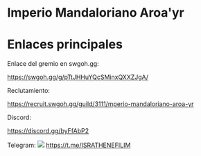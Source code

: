 
# Imperio Mandaloriano Aroa'yr


# Enlaces principales

Enlace del gremio en swgoh.gg:

https://swgoh.gg/g/pTtJHHuYQcSMinxQXXZJgA/


Reclutamiento:

https://recruit.swgoh.gg/guild/3111/mperio-mandaloriano-aroa-yr



Discord:

https://discord.gg/byFfAbP2


Telegram:
<img src="https://img.shields.io/badge/Telegram-2CA5E0?style=for-the-badge&logo=telegram&logoColor=white" />
https://t.me/ISRATHENEFILIM
